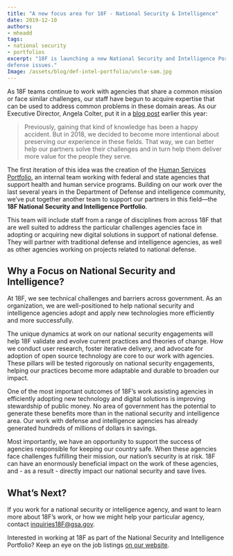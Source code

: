 ```yaml
---
title: "A new focus area for 18F - National Security & Intelligence"
date: 2019-12-10
authors:
- mheadd
tags:
- national security
- portfolios
excerpt: "18F is launching a new National Security and Intelligence Portfolio to deepen our impact working with agencies working on national
defense issues."
Image: /assets/blog/def-intel-portfolio/uncle-sam.jpg
---
```


As 18F teams continue to work with agencies that share a common mission or face similar challenges, our staff have begun to acquire expertise that can be used to address common problems in these domain areas. As our Executive Director, Angela Colter, put it in a [blog post](https://18f.gsa.gov/2019/03/19/18F-5-Anniversary-achieve/) earlier this year:

<blockquote>
Previously, gaining that kind of knowledge has been a happy accident. But in 2018, we decided to become more intentional about preserving our experience in these fields. That way, we can better help our partners solve their challenges and in turn help them deliver more value for the people they serve.
</blockquote>

The first iteration of this idea was the creation of the [Human Services Portfolio](https://github.com/18F/human-services/blob/master/README.md#current-projects), an internal team working with federal and state agencies that support health and human service programs. Building on our work over the last several years in the Department of Defense and intelligence community, we’ve put together another team to support our partners in this field—the **18F National Security and Intelligence Portfolio**.

This team will include staff from a range of disciplines from across 18F that are well suited to address the particular challenges agencies face in adopting or acquiring new digital solutions in support of national defense. They will partner with traditional defense and intelligence agencies, as well as other agencies working on projects related to national defense.

## Why a Focus on National Security and Intelligence?

At 18F, we see technical challenges and barriers across government. As an organization, we are well-positioned to help national security and intelligence agencies adopt and apply new technologies more efficiently and more successfully.

The unique dynamics at work on our national security engagements will help 18F validate and evolve current practices and theories of change. How we conduct user research, foster iterative delivery, and advocate for adoption of open source technology are core to our work with agencies. These pillars will be tested rigorously on national security engagements, helping our practices become more adaptable and durable to broaden our impact.

One of the most important outcomes of 18F’s work assisting agencies in efficiently adopting new technology and digital solutions is improving stewardship of public money. No area of government has the potential to generate these benefits more than in the national security and intelligence area. Our work with defense and intelligence agencies has already generated hundreds of millions of dollars in savings.

Most importantly, we have an opportunity to support the success of agencies responsible for keeping our country safe. When these agencies face challenges fulfilling their mission, our nation’s security is at risk. 18F can have an enormously beneficial impact on the work of these agencies, and - as a result - directly impact our national security and save lives.

## What’s Next?

If you work for a national security or intelligence agency, and want to learn more about 18F’s work, or how we might help your particular agency, contact [inquiries18F@gsa.gov](mailto:inquiries18F@gsa.gov).

Interested in working at 18F as part of the National Security and Intelligence Portfolio? Keep an eye on the job listings [on our website](https://join.tts.gsa.gov/).
